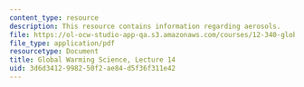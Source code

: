 ```yaml
---
content_type: resource
description: This resource contains information regarding aerosols.
file: https://ol-ocw-studio-app-qa.s3.amazonaws.com/courses/12-340-global-warming-science-spring-2012/3d6d3412998250f2ae84d5f36f311e42_MIT12_340S12_lec14.pdf
file_type: application/pdf
resourcetype: Document
title: Global Warming Science, Lecture 14
uid: 3d6d3412-9982-50f2-ae84-d5f36f311e42
---
```


